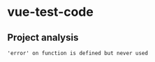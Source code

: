 # vue-test-code

## Project analysis
```
'error' on function is defined but never used  
```

<!-- ### Compiles and hot-reloads for development
```
yarn serve
```

### Compiles and minifies for production
```
yarn build
```

### Lints and fixes files
```
yarn lint
``` -->

<!-- ### Customize configuration
See [Configuration Reference](https://cli.vuejs.org/config/).

Expected Output :
![expected](./src/assets/Expected.png) -->